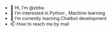 - 👋 Hi, I’m @zeba
- 👀 I’m interested in Python , Machine learning 
- 🌱 I’m currently learning Chatbot development
- 📫 How to reach me by mail 
